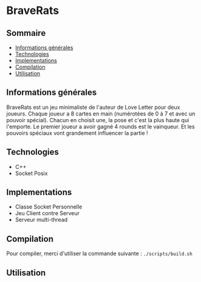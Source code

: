 # BraveRats
## Sommaire
* [Informations générales](#informations-générales)
* [Technologies](#technologies)
* [Implementations](#implementations)
* [Compilation](#compilation)
* [Utilisation](#utilisation)

## Informations générales
BraveRats est un jeu minimaliste de l'auteur de Love Letter pour deux joueurs. Chaque joueur a 8 cartes en main (numérotées de 0 à 7 et avec un pouvoir spécial). Chacun en choisit une, la pose et c'est la plus haute qui l'emporte. Le premier joueur a avoir gagné 4 rounds est le vainqueur.  Et les pouvoirs spéciaux vont grandement influencer la partie !

## Technologies
* C++
* Socket Posix

## Implementations
* Classe Socket Personnelle
* Jeu Client contre Serveur
* Serveur multi-thread

## Compilation
Pour compiler, merci d'utiliser la commande suivante : `./scripts/build.sh`

## Utilisation
